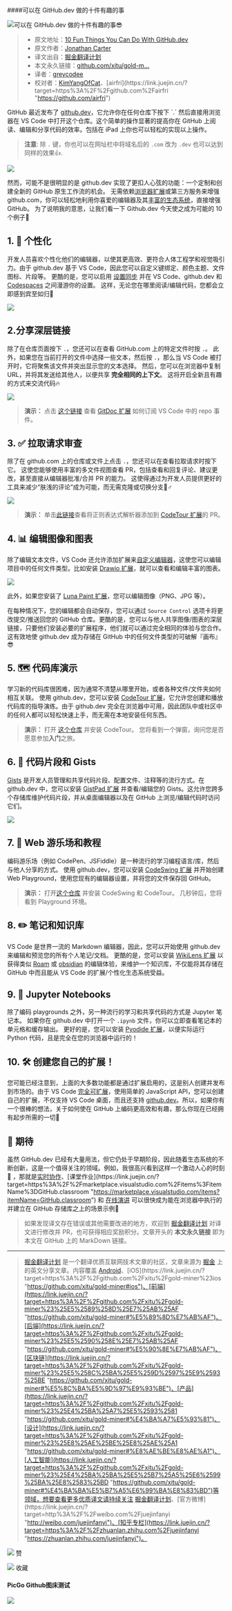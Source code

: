 ####可以在 GitHub.dev 做的十件有趣的事

![可以在 GitHub.dev 做的十件有趣的事😎](https://p1-juejin.byteimg.com/tos-cn-i-k3u1fbpfcp/42910201ead3408a9882aa108cf95306~tplv-k3u1fbpfcp-zoom-crop-mark:1304:1304:1304:734.awebp)  

> -   原文地址：[10 Fun Things You Can Do With GitHub.dev](https://link.juejin.cn/?target=https%3A%2F%2Fdev.to%2Flostintangent%2F10-awesome-things-you-can-do-with-github-dev-5fm7 "https://dev.to/lostintangent/10-awesome-things-you-can-do-with-github-dev-5fm7")
> -   原文作者：[Jonathan Carter](https://link.juejin.cn/?target=https%3A%2F%2Fdev.to%2Flostintangent "https://dev.to/lostintangent")
> -   译文出自：[掘金翻译计划](https://link.juejin.cn/?target=https%3A%2F%2Fgithub.com%2Fxitu%2Fgold-miner "https://github.com/xitu/gold-miner")
> -   本文永久链接：[github.com/xitu/gold-m…](https://link.juejin.cn/?target=https%3A%2F%2Fgithub.com%2Fxitu%2Fgold-miner%2Fblob%2Fmaster%2Farticle%2F2021%2F10-awesome-things-you-can-do-with-github-dev.md "https://github.com/xitu/gold-miner/blob/master/article/2021/10-awesome-things-you-can-do-with-github-dev.md")
> -   译者：[greycodee](https://link.juejin.cn/?target=https%3A%2F%2Fgithub.com%2Fgreycodee "https://github.com/greycodee")
> -   校对者：[KimYangOfCat](https://link.juejin.cn/?target=https%3A%2F%2Fgithub.com%2FKimYangOfCat "https://github.com/KimYangOfCat")、[airfri](https://link.juejin.cn/?target=https%3A%2F%2Fgithub.com%2Fairfri "https://github.com/airfri")

GitHub 最近发布了 [github.dev](https://link.juejin.cn/?target=https%3A%2F%2Fgithub.dev "https://github.dev")，它允许你在任何仓库下按下 `.` 然后直接用浏览器在 VS Code 中打开这个仓库。这个简单的操作显著的提高你在 GitHub 上阅读、编辑和分享代码的效率。包括在 iPad 上你也可以轻松的实现以上操作。

> **注意**: 除 `.` 键，你也可以在网址栏中将域名后的 `.com` 改为 `.dev` 也可以达到同样的效果👍.

![](https://p3-juejin.byteimg.com/tos-cn-i-k3u1fbpfcp/bef1b77f914c4e79b1fbb2a2bdb840f1~tplv-k3u1fbpfcp-zoom-in-crop-mark:1304:0:0:0.awebp)

然而，可能不是很明显的是 github.dev 实现了更扣人心弦的功能：一个定制和创建全新的 GitHub 原生工作流的机会。 无需依赖[浏览器扩展](https://link.juejin.cn/?target=https%3A%2F%2Fgithub.com%2Fcollections%2Fgithub-browser-extensions "https://github.com/collections/github-browser-extensions")或第三方服务来增强 github.com，你可以轻松地利用你喜爱的编辑器及其[丰富的生态系统](https://link.juejin.cn/?target=https%3A%2F%2Fmarketplace.visualstudio.com%2Fvscode "https://marketplace.visualstudio.com/vscode")，直接增强 GitHub。 为了说明我的意思，让我们看一下 Github.dev 今天使之成为可能的 10 个例子🚀

## 1\. 💄 个性化

开发人员喜欢个性化他们的编辑器，以使其更高效、更符合人体工程学和视觉吸引力。由于 github.dev 基于 VS Code，因此您可以自定义键绑定、颜色主题、文件图标、片段等。 更酷的是，您可以启用 [设置同步](https://link.juejin.cn/?target=https%3A%2F%2Fcode.visualstudio.com%2Fdocs%2Feditor%2Fsettings-sync "https://code.visualstudio.com/docs/editor/settings-sync") 并在 VS Code、github.dev 和 [Codespaces](https://link.juejin.cn/?target=https%3A%2F%2Fgithub.com%2Ffeatures%2Fcodespaces "https://github.com/features/codespaces") 之间漫游你的设置。 这样，无论您在哪里阅读/编辑代码，您都会立即感到宾至如归💖

![](https://p3-juejin.byteimg.com/tos-cn-i-k3u1fbpfcp/36bd8d81085f49f796e3683a6ae87666~tplv-k3u1fbpfcp-zoom-in-crop-mark:1304:0:0:0.awebp)

## 2.分享深层链接

除了在仓库页面按下 `.`，您还可以在查看 GitHub.com 上的特定文件时按 `.`。 此外，如果您在当前打开的文件中选择一些文本，然后按 `.`，那么当 VS Code 被打开时，它将聚焦该文件并突出显示您的文本选择。 然后，您可以在浏览器中复制 URL，并将其发送给其他人，以便共享 **完全相同的上下文**。 这将开启全新且有趣的方式来交流代码🔥

![](https://p3-juejin.byteimg.com/tos-cn-i-k3u1fbpfcp/3b02c9f93b4d418db58db44e88883612~tplv-k3u1fbpfcp-zoom-in-crop-mark:1304:0:0:0.awebp)

> **演示：** 点击 [这个链接](https://link.juejin.cn/?target=https%3A%2F%2Fgithub.dev%2Flostintangent%2Fgitdoc%2Fblob%2Fmaster%2Fsrc%2Fextension.ts%23L26-L27 "https://github.dev/lostintangent/gitdoc/blob/master/src/extension.ts#L26-L27") 查看 [GitDoc 扩展](https://link.juejin.cn/?target=https%3A%2F%2Faka.ms%2Fgitdoc "https://aka.ms/gitdoc") 如何订阅 VS Code 中的 repo 事件。

## 3\. ✅ 拉取请求审查

除了在 github.com 上的仓库或文件上点击 `.`，您还可以在查看拉取请求时按下它。 这使您能够使用丰富的多文件视图查看 PR，包括查看和回复评论、建议更改，甚至直接从编辑器批准/合并 PR 的能力。 这使得通过为开发人员提供更好的工具来减少“肤浅的评论”成为可能，而无需克隆或切换分支🙅♂️

![](https://p3-juejin.byteimg.com/tos-cn-i-k3u1fbpfcp/cce81294938b4681a1dbdf36e8f5aeaa~tplv-k3u1fbpfcp-zoom-in-crop-mark:1304:0:0:0.awebp)

> **演示：** 单击[此链接](https://link.juejin.cn/?target=https%3A%2F%2Fgithub.dev%2Fmicrosoft%2Fcodetour%2Fpull%2F153 "https://github.dev/microsoft/codetour/pull/153")查看将正则表达式解析器添加到 [CodeTour 扩展](https://link.juejin.cn/?target=https%3A%2F%2Faka.ms%2Fcodetour "https://aka.ms/codetour")的 PR。

## 4\. 📊 编辑图像和图表

除了编辑文本文件，VS Code 还允许添加扩展来[自定义编辑器](https://link.juejin.cn/?target=https%3A%2F%2Fcode.visualstudio.com%2Fapi%2Fextension-guides%2Fcustom-editors "https://code.visualstudio.com/api/extension-guides/custom-editors")，这使您可以编辑项目中的任何文件类型。比如安装 [Drawio 扩展](https://link.juejin.cn/?target=https%3A%2F%2Fmarketplace.visualstudio.com%2Fitems%3FitemName%3Dhediet.vscode-drawio "https://marketplace.visualstudio.com/items?itemName=hediet.vscode-drawio")，就可以查看和编辑丰富的图表。

![](https://p3-juejin.byteimg.com/tos-cn-i-k3u1fbpfcp/1a038e203ebe4904bd48c910e29bebf5~tplv-k3u1fbpfcp-zoom-in-crop-mark:1304:0:0:0.awebp)

此外，如果您安装了 [Luna Paint 扩展](https://link.juejin.cn/?target=https%3A%2F%2Fmarketplace.visualstudio.com%2Fitems%3FitemName%3DTyriar.luna-paint "https://marketplace.visualstudio.com/items?itemName=Tyriar.luna-paint")，您可以编辑图像（PNG、JPG 等）。

在每种情况下，您的编辑都会自动保存，您可以通过 `Source Control` 选项卡将更改提交/推送回您的 GitHub 仓库。更酷的是，您可以与他人共享图像/图表的深层链接，只要他们安装必要的扩展程序，他们就可以通过完全相同的体验与您合作。 这有效地使 github.dev 成为存储在 GitHub 中的任何文件类型的可破解『画布』😎

## 5\. 🗺 代码库演示

学习新的代码库很困难，因为通常不清楚从哪里开始，或者各种文件/文件夹如何相互关联。 使用 github.dev，您可以安装 [CodeTour 扩展](https://link.juejin.cn/?target=https%3A%2F%2Faka.ms%2Fcodetour "https://aka.ms/codetour")，它允许您创建和播放代码库的指导演练。由于 github.dev 完全在浏览器中可用，因此团队中或社区中的任何人都可以轻松快速上手，而无需在本地安装任何东西。

> **演示：** 打开 [这个仓库](https://link.juejin.cn/?target=https%3A%2F%2Fgithub.dev%2Fmicrosoft%2Fcodetour "https://github.dev/microsoft/codetour") 并安装 CodeTour。 您将看到一个弹窗，询问您是否愿意参加**入门**之旅。

## 6\. 📕 代码片段和 Gists

[Gists](https://link.juejin.cn/?target=https%3A%2F%2Fgist.github.com "https://gist.github.com") 是开发人员管理和共享代码片段、配置文件、注释等的流行方式。在 github.dev 中，您可以安装 [GistPad 扩展](https://link.juejin.cn/?target=https%3A%2F%2Faka.ms%2Fgistpad "https://aka.ms/gistpad") 并查看/编辑您的 Gists。这允许您跨多个存储库维护代码片段，并从桌面编辑器以及在 GitHub 上浏览/编辑代码时访问它们。

![](https://p3-juejin.byteimg.com/tos-cn-i-k3u1fbpfcp/b4a359a5224340afba2bc28b1a7c65d5~tplv-k3u1fbpfcp-zoom-in-crop-mark:1304:0:0:0.awebp)

## 7\. 🎢 Web 游乐场和教程

编码游乐场（例如 CodePen、JSFiddle）是一种流行的学习编程语言/库，然后与他人分享的方式。 使用 github.dev，您可以安装 [CodeSwing 扩展](https://link.juejin.cn/?target=https%3A%2F%2Faka.ms%2Fcodeswing "https://aka.ms/codeswing") 并开始创建 Web Playground，使用您现有的编辑器设置，并将您的文件保存回 GitHub。

> **演示：** 打开[这个仓库](https://link.juejin.cn/?target=https%3A%2F%2Fgithub.dev%2Flostintangent%2Frock-paper-scissors "https://github.dev/lostintangent/rock-paper-scissors") 并安装 CodeSwing 和 CodeTour。 几秒钟后，您将看到 Playground 环境。

## 8\. ✏️ 笔记和知识库

VS Code 是世界一流的 Markdown 编辑器，因此，您可以开始使用 github.dev 来编辑和预览您的所有个人笔记/文档。 更酷的是，您可以安装 [WikiLens 扩展](https://link.juejin.cn/?target=https%3A%2F%2Faka.ms%2Fwikilens "https://aka.ms/wikilens") 以获得类似 [Roam](https://link.juejin.cn/?target=https%3A%2F%2Froamresearch.com%2F "https://roamresearch.com/") 或 [obsidian](https://link.juejin.cn/?target=https%3A%2F%2Fobsidian.md%2F "https://obsidian.md/") 的编辑体验，来维护一个知识库，不仅能将其存储在 GitHub 中而且能从 VS Code 的扩展/个性化生态系统受益。

## 9\. 📓 Jupyter Notebooks

除了编码 playgrounds 之外，另一种流行的学习和共享代码的方式是 Jupyter 笔记本。 如果你在 github.dev 中打开一个 `.ipynb` 文件，你可以立即查看笔记本的单元格和缓存输出。 更好的是，您可以安装 [Pyodide 扩展](https://link.juejin.cn/?target=https%3A%2F%2Fmarketplace.visualstudio.com%2Fitems%3FitemName%3Djoyceerhl.vscode-pyodide "https://marketplace.visualstudio.com/items?itemName=joyceerhl.vscode-pyodide")，以便实际运行 Python 代码，且是完全在您的浏览器中运行的！

## 10\. 🛠 创建您自己的扩展！

您可能已经注意到，上面的大多数功能都是通过扩展启用的，这是别人创建并发布到市场的。由于 VS Code [完全可扩展](https://link.juejin.cn/?target=https%3A%2F%2Fcode.visualstudio.com%2Fapi%2Freferences%2Fvscode-api "https://code.visualstudio.com/api/references/vscode-api")，使用简单的 JavaScript API，您可以创建自己的扩展，不仅支持 VS Code 桌面，而且还支持 [github.dev](https://link.juejin.cn/?target=https%3A%2F%2Fgithub.com%2Fmicrosoft%2Fvscode-docs%2Fblob%2Fvnext%2Fapi%2Fextension-guides%2Fweb-extensions.md "https://github.com/microsoft/vscode-docs/blob/vnext/api/extension-guides/web-extensions.md")。所以，如果你有一个很棒的想法，关于如何使在 GitHub 上编码更高效和有趣，那么你现在已经拥有起步所需的一切🏃

## 🔮 期待

虽然 GitHub.dev 已经有大量用法，但它仍处于早期阶段，因此随着生态系统的不断创新，这是一个值得关注的领域。例如，我很高兴看到这样一个激动人心的时刻🙌 ，那就是[实时协作](https://link.juejin.cn/?target=https%3A%2F%2Faka.ms%2Fvsls "https://aka.ms/vsls")、[课堂作业](https://link.juejin.cn/?target=https%3A%2F%2Fmarketplace.visualstudio.com%2Fitems%3FitemName%3DGitHub.classroom "https://marketplace.visualstudio.com/items?itemName=GitHub.classroom") 和 [在线演讲](https://link.juejin.cn/?target=https%3A%2F%2Fmarketplace.visualstudio.com%2Fitems%3FitemName%3Dmarp-team.marp-vscode "https://marketplace.visualstudio.com/items?itemName=marp-team.marp-vscode") 可以很快成为能在浏览器中执行的并建立在 GitHub 存储库之上的场景示例💯

> 如果发现译文存在错误或其他需要改进的地方，欢迎到 [掘金翻译计划](https://link.juejin.cn/?target=https%3A%2F%2Fgithub.com%2Fxitu%2Fgold-miner "https://github.com/xitu/gold-miner") 对译文进行修改并 PR，也可获得相应奖励积分。文章开头的 **本文永久链接** 即为本文在 GitHub 上的 MarkDown 链接。

___

> [掘金翻译计划](https://link.juejin.cn/?target=https%3A%2F%2Fgithub.com%2Fxitu%2Fgold-miner "https://github.com/xitu/gold-miner") 是一个翻译优质互联网技术文章的社区，文章来源为 [掘金](https://juejin.im/ "https://juejin.im") 上的英文分享文章。内容覆盖 [Android](https://link.juejin.cn/?target=https%3A%2F%2Fgithub.com%2Fxitu%2Fgold-miner%23android "https://github.com/xitu/gold-miner#android")、[iOS](https://link.juejin.cn/?target=https%3A%2F%2Fgithub.com%2Fxitu%2Fgold-miner%23ios "https://github.com/xitu/gold-miner#ios")、[前端](https://link.juejin.cn/?target=https%3A%2F%2Fgithub.com%2Fxitu%2Fgold-miner%23%25E5%2589%258D%25E7%25AB%25AF "https://github.com/xitu/gold-miner#%E5%89%8D%E7%AB%AF")、[后端](https://link.juejin.cn/?target=https%3A%2F%2Fgithub.com%2Fxitu%2Fgold-miner%23%25E5%2590%258E%25E7%25AB%25AF "https://github.com/xitu/gold-miner#%E5%90%8E%E7%AB%AF")、[区块链](https://link.juejin.cn/?target=https%3A%2F%2Fgithub.com%2Fxitu%2Fgold-miner%23%25E5%258C%25BA%25E5%259D%2597%25E9%2593%25BE "https://github.com/xitu/gold-miner#%E5%8C%BA%E5%9D%97%E9%93%BE")、[产品](https://link.juejin.cn/?target=https%3A%2F%2Fgithub.com%2Fxitu%2Fgold-miner%23%25E4%25BA%25A7%25E5%2593%2581 "https://github.com/xitu/gold-miner#%E4%BA%A7%E5%93%81")、[设计](https://link.juejin.cn/?target=https%3A%2F%2Fgithub.com%2Fxitu%2Fgold-miner%23%25E8%25AE%25BE%25E8%25AE%25A1 "https://github.com/xitu/gold-miner#%E8%AE%BE%E8%AE%A1")、[人工智能](https://link.juejin.cn/?target=https%3A%2F%2Fgithub.com%2Fxitu%2Fgold-miner%23%25E4%25BA%25BA%25E5%25B7%25A5%25E6%2599%25BA%25E8%2583%25BD "https://github.com/xitu/gold-miner#%E4%BA%BA%E5%B7%A5%E6%99%BA%E8%83%BD")等领域，想要查看更多优质译文请持续关注 [掘金翻译计划](https://link.juejin.cn/?target=https%3A%2F%2Fgithub.com%2Fxitu%2Fgold-miner "https://github.com/xitu/gold-miner")、[官方微博](https://link.juejin.cn/?target=http%3A%2F%2Fweibo.com%2Fjuejinfanyi "http://weibo.com/juejinfanyi")、[知乎专栏](https://link.juejin.cn/?target=https%3A%2F%2Fzhuanlan.zhihu.com%2Fjuejinfanyi "https://zhuanlan.zhihu.com/juejinfanyi")。

![](https://lf3-cdn-tos.bytescm.com/obj/static/xitu_juejin_web/00ba359ecd0075e59ffbc3d810af551d.svg) 赞

![](https://lf3-cdn-tos.bytescm.com/obj/static/xitu_juejin_web/3d482c7a948bac826e155953b2a28a9e.svg) 收藏

#### PicGo Github图床测试
![](https://raw.githubusercontent.com/zhoujinjianmsn/imagehosting/master/Pic/PicGo.png)